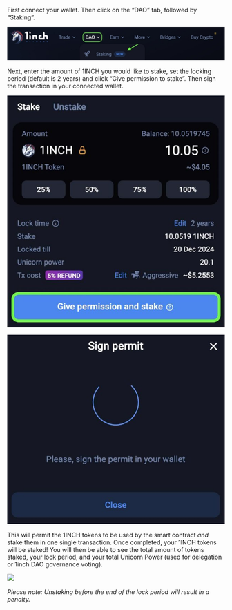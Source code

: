 ﻿First connect your wallet. Then click on the “DAO” tab, followed by “Staking”.

![](DAODropdown.jpeg)

Next, enter the amount of 1INCH you would like to stake, set the locking period (default is 2 years) and click “Give permission to stake”. Then sign the transaction in your connected wallet.

![](GivePermissionButton.jpeg)

![](SignPermit.jpeg)

This will permit the 1INCH tokens to be used by the smart contract *and* stake them in one single transaction. Once completed, your 1INCH tokens will be staked! You will then be able to see the total amount of tokens staked, your lock period, and your total Unicorn Power (used for delegation or 1inch DAO governance voting).

![](StakingAndUnicornPower.png)

*Please note: Unstaking before the end of the lock period will result in a penalty.*
